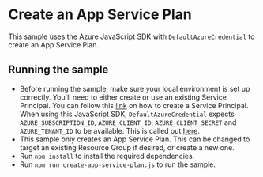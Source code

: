 # Create an App Service Plan

This sample uses the Azure JavaScript SDK with [`DefaultAzureCredential`](https://docs.microsoft.com/en-us/javascript/api/overview/azure/identity-readme?view=azure-node-latest#defaultazurecredential) to create an App Service Plan.

## Running the sample
- Before running the sample, make sure your local environment is set up correctly. You'll need to either create or use an existing Service Principal. You can follow this [link](https://docs.microsoft.com/en-us/azure/developer/javascript/core/configure-local-development-environment?tabs=bash#one-time-configuration-for-authentication) on how to create a Service Principal.
When using this JavaScript SDK, `DefaultAzureCredential` expects `AZURE_SUBSCRIPTION_ID`, `AZURE_CLIENT_ID`, `AZURE_CLIENT_SECRET` and `AZURE_TENANT_ID` to be available. This is called out [here](https://docs.microsoft.com/en-us/azure/developer/javascript/core/configure-local-development-environment?tabs=bash#create-environment-variables-for-the-azure-libraries).
- This sample only creates an App Service Plan. This can be changed to target an existing Resource Group if desired, or create a new one.
- Run `npm install` to install the required dependencies. 
- Run `npm run create-app-service-plan.js` to run the sample.
